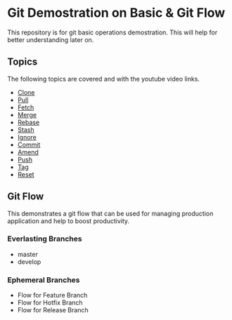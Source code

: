 # Git Demostration on Basic & Git Flow

This repository is for git basic operations demostration. This will help for better understanding later on.

## Topics

The following topics are covered and with the youtube video links.

- [Clone](https://www.youtube.com/channel/UCOBO_2YWUKbuLeOgr_rEeAw?view_as=subscriber)
- [Pull](https://www.youtube.com/channel/UCOBO_2YWUKbuLeOgr_rEeAw?view_as=subscriber)
- [Fetch](https://www.youtube.com/channel/UCOBO_2YWUKbuLeOgr_rEeAw?view_as=subscriber)
- [Merge](https://www.youtube.com/channel/UCOBO_2YWUKbuLeOgr_rEeAw?view_as=subscriber)
- [Rebase](https://www.youtube.com/channel/UCOBO_2YWUKbuLeOgr_rEeAw?view_as=subscriber)
- [Stash](https://www.youtube.com/channel/UCOBO_2YWUKbuLeOgr_rEeAw?view_as=subscriber)
- [Ignore](https://www.youtube.com/channel/UCOBO_2YWUKbuLeOgr_rEeAw?view_as=subscriber)
- [Commit](https://www.youtube.com/channel/UCOBO_2YWUKbuLeOgr_rEeAw?view_as=subscriber)
- [Amend](https://www.youtube.com/channel/UCOBO_2YWUKbuLeOgr_rEeAw?view_as=subscriber)
- [Push](https://www.youtube.com/channel/UCOBO_2YWUKbuLeOgr_rEeAw?view_as=subscriber)
- [Tag](https://www.youtube.com/channel/UCOBO_2YWUKbuLeOgr_rEeAw?view_as=subscriber)
- [Reset](https://www.youtube.com/channel/UCOBO_2YWUKbuLeOgr_rEeAw?view_as=subscriber)

## Git Flow

This demonstrates a git flow that can be used for managing production application and help to boost productivity.

### Everlasting Branches

- master
- develop

### Ephemeral Branches

- Flow for Feature Branch
- Flow for Hotfix Branch
- Flow for Release Branch 

